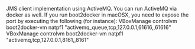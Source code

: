 JMS client implementation using ActiveMQ. 
You can run ActiveMQ via docker as well.
If you run boot2docker in macOSX, you need to expose the port by executing the following (for instance):
VBoxManage controlvm boot2docker-vm natpf1 "activemq_queue,tcp,127.0.0.1,61616,,61616"
VBoxManage controlvm boot2docker-vm natpf1 "activemq,tcp,127.0.0.1,8161,,8161"
